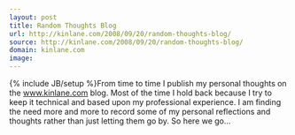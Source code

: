 ```yaml
---
layout: post
title: Random Thoughts Blog
url: http://kinlane.com/2008/09/20/random-thoughts-blog/
source: http://kinlane.com/2008/09/20/random-thoughts-blog/
domain: kinlane.com
image: 
---
```

{% include JB/setup %}From time to time I publish my personal thoughts on the www.kinlane.com blog. Most of the time I hold back because I try to keep it technical and based upon my professional experience. I am finding the need more and more to record some of my personal reflections and thoughts rather than just letting them go by. So here we go...